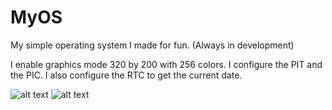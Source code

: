 # MyOS
My simple operating system I made for fun.
(Always in development)

I enable graphics mode 320 by 200 with 256 colors.
I configure the PIT and the PIC.
I also configure the RTC to get the current date.

![alt text](https://cdn.discordapp.com/attachments/936774643510038579/1097985376456552478/image.png)
![alt text](https://cdn.discordapp.com/attachments/1072270189607002205/1097986220589596692/image.png)
